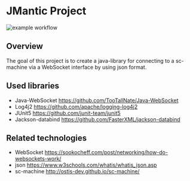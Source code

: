# JMantic Project

![example workflow](https://github.com/artrayme/JMantic/actions/workflows/build_and_test.yml/badge.svg)

## Overview

The goal of this project is to create a java-library for connecting to a sc-machine via a WebSocket interface by using
json format.

## Used libraries

* Java-WebSocket https://github.com/TooTallNate/Java-WebSocket
* Log4j2 https://github.com/apache/logging-log4j2
* JUnit5 https://github.com/junit-team/junit5
* Jackson-databind https://github.com/FasterXML/jackson-databind

## Related technologies

* WebSocket https://sookocheff.com/post/networking/how-do-websockets-work/
* json https://www.w3schools.com/whatis/whatis_json.asp
* sc-machine http://ostis-dev.github.io/sc-machine/